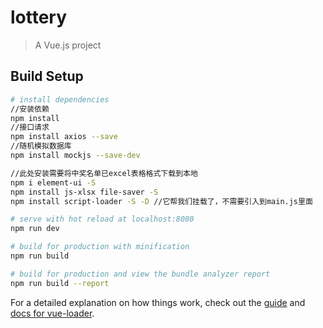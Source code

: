 # lottery

> A Vue.js project

## Build Setup

``` bash
# install dependencies
//安装依赖
npm install
//接口请求
npm install axios --save
//随机模拟数据库
npm install mockjs --save-dev

//此处安装需要将中奖名单已excel表格格式下载到本地
npm i element-ui -S
npm install js-xlsx file-saver -S
npm install script-loader -S -D //它帮我们挂载了，不需要引入到main.js里面

# serve with hot reload at localhost:8080
npm run dev

# build for production with minification
npm run build

# build for production and view the bundle analyzer report
npm run build --report
```

For a detailed explanation on how things work, check out the [guide](http://vuejs-templates.github.io/webpack/) and [docs for vue-loader](http://vuejs.github.io/vue-loader).
